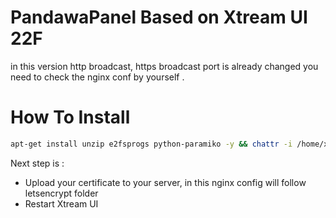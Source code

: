 # PandawaPanel Based on Xtream UI 22F

in this version http broadcast, https broadcast port is already changed you need to check the nginx conf by yourself .

# How To Install 
```bash
apt-get install unzip e2fsprogs python-paramiko -y && chattr -i /home/xtreamcodes/iptv_xtream_codes/GeoLite2.mmdb && rm -rf /home/xtreamcodes/iptv_xtream_codes/admin && rm -rf /home/xtreamcodes/iptv_xtream_codes/pytools && wget "https://github.com/billyriantono/PandawaPanel/archive/master.zip" -O /tmp/update.zip -o /dev/null && unzip /tmp/update.zip -d /tmp/update/ && cp -rf /tmp/update/PandawaPanel-master/* /home/xtreamcodes/iptv_xtream_codes/ && rm -rf /tmp/update/PandawaPanel-master && rm /tmp/update.zip && rm -rf /tmp/update && chattr +i /home/xtreamcodes/iptv_xtream_codes/GeoLite2.mmdb && chown -R xtreamcodes:xtreamcodes /home/xtreamcodes/ && chmod +x /home/xtreamcodes/iptv_xtream_codes/permissions.sh && /home/xtreamcodes/iptv_xtream_codes/permissions.sh && /home/xtreamcodes/iptv_xtream_codes/start_services.sh
```
Next step is : 
- Upload your certificate to your server, in this nginx config will follow letsencrypt folder
- Restart Xtream UI

